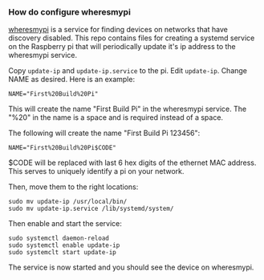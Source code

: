 ### How do configure wheresmypi
[wheresmypi](https://wheresmypi.herokuapp.com/) is a service for finding devices 
on networks that have discovery disabled. This repo contains files for creating
a systemd service on the Raspberry pi that will periodically update it's ip 
address to the wheresmypi service.

Copy `update-ip` and `update-ip.service` to the pi.  Edit `update-ip`.  Change
NAME as desired.  Here is an example:
```
NAME="First%20Build%20Pi"
```
This will create the name "First Build Pi" in the wheresmypi service.  The "%20"
in the name is a space and is required instead of a space.

The following will create the name "First Build Pi 123456":
```
NAME="First%20Build%20Pi$CODE"
```
$CODE will be replaced with last 6 hex digits of the ethernet MAC address.  This
serves to uniquely identify a pi on your network.

Then, move them to the right locations:
```
sudo mv update-ip /usr/local/bin/
sudo mv update-ip.service /lib/systemd/system/
```

Then enable and start the service:
```
sudo systemctl daemon-reload
sudo systemctl enable update-ip
sudo systemclt start update-ip
```

The service is now started and you should see the device on wheresmypi.



